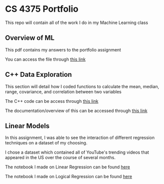 # CS 4375 Portfolio
 This repo will contain all of the work I do in my Machine Learning class

## Overview of ML
 This pdf contains my answers to the portfolio assignment
 
 You can access the file through [this link](Overview_of_ML.pdf)

## C++ Data Exploration
 This section will detail how I coded functions to calculate the mean, median, range, covariance, and correlation between two variables
 
 The C++ code can be access through [this link](1_C++_Data_Exploration/1_C++_Data_Exp.cpp)
 
 The documentation/overview of this can be accessed through [this link](1_C++_Data_Exploration/1_Documentation.pdf)
 
## Linear Models
 In this assignment, I was able to see the interaction of different regression techniques on a dataset of my choosing.
 
 I chose a dataset which contained all of YouTube's trending videos that appeared in the US over the course of several months.
 
 The notebook I made on Linear Regression can be found [here](2_Linear_Models/Regression.pdf)
 
 The notebook I made on Logical Regression can be found [here](2_Linear_Models/Classification.pdf)
